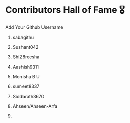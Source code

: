 # Contributors Hall of Fame 🎖
Add Your Github Username

1. sabagithu
2. Sushant042
3. Shi28reesha
4. Aashish9311
5. Monisha B U
6. sumeet8337

6. Siddarath3670
7. Ahseen/Ahseen-Arfa
8. 








